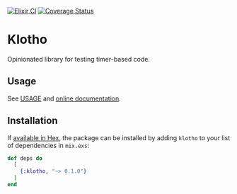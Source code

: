 [![Elixir CI](https://github.com/savonarola/klotho/actions/workflows/elixir.yml/badge.svg)](https://github.com/savonarola/klotho/actions/workflows/elixir.yml)
[![Coverage Status](https://coveralls.io/repos/github/savonarola/klotho/badge.svg?branch=main)](https://coveralls.io/github/savonarola/klotho?branch=main)

# Klotho

Opinionated library for testing timer-based code.

## Usage

See [USAGE](USAGE.md) and [online documentation](https://hexdocs.pm/klotho).

## Installation

If [available in Hex](https://hex.pm/docs/publish), the package can be installed
by adding `klotho` to your list of dependencies in `mix.exs`:

```elixir
def deps do
  [
    {:klotho, "~> 0.1.0"}
  ]
end
```


